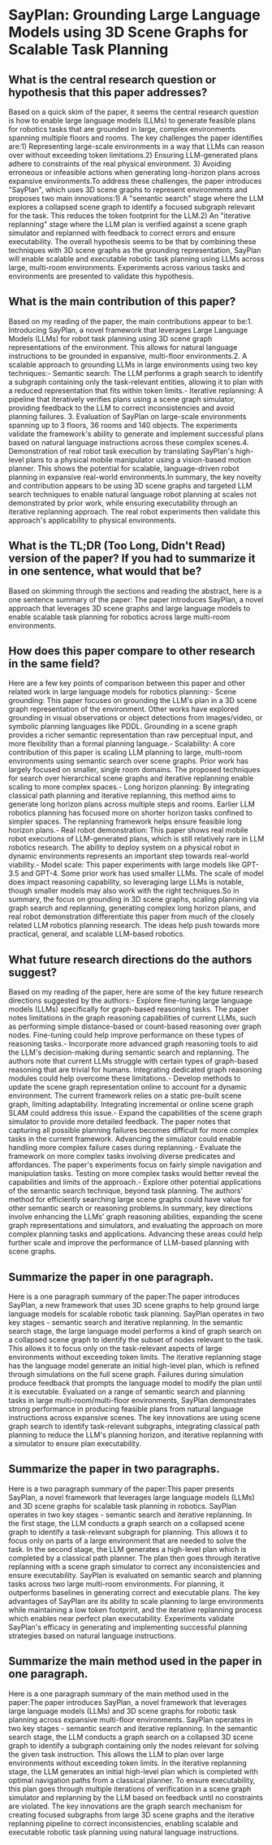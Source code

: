 # SayPlan: Grounding Large Language Models using 3D Scene Graphs for   Scalable Task Planning

## What is the central research question or hypothesis that this paper addresses?

Based on a quick skim of the paper, it seems the central research question is how to enable large language models (LLMs) to generate feasible plans for robotics tasks that are grounded in large, complex environments spanning multiple floors and rooms. The key challenges the paper identifies are:1) Representing large-scale environments in a way that LLMs can reason over without exceeding token limitations.2) Ensuring LLM-generated plans adhere to constraints of the real physical environment. 3) Avoiding erroneous or infeasible actions when generating long-horizon plans across expansive environments.To address these challenges, the paper introduces "SayPlan", which uses 3D scene graphs to represent environments and proposes two main innovations:1) A "semantic search" stage where the LLM explores a collapsed scene graph to identify a focused subgraph relevant for the task. This reduces the token footprint for the LLM.2) An "iterative replanning" stage where the LLM plan is verified against a scene graph simulator and replanned with feedback to correct errors and ensure executability. The overall hypothesis seems to be that by combining these techniques with 3D scene graphs as the grounding representation, SayPlan will enable scalable and executable robotic task planning using LLMs across large, multi-room environments. Experiments across various tasks and environments are presented to validate this hypothesis.


## What is the main contribution of this paper?

Based on my reading of the paper, the main contributions appear to be:1. Introducing SayPlan, a novel framework that leverages Large Language Models (LLMs) for robot task planning using 3D scene graph representations of the environment. This allows for natural language instructions to be grounded in expansive, multi-floor environments.2. A scalable approach to grounding LLMs in large environments using two key techniques:- Semantic search: The LLM performs a graph search to identify a subgraph containing only the task-relevant entities, allowing it to plan with a reduced representation that fits within token limits.- Iterative replanning: A pipeline that iteratively verifies plans using a scene graph simulator, providing feedback to the LLM to correct inconsistencies and avoid planning failures. 3. Evaluation of SayPlan on large-scale environments spanning up to 3 floors, 36 rooms and 140 objects. The experiments validate the framework's ability to generate and implement successful plans based on natural language instructions across these complex scenes.4. Demonstration of real robot task execution by translating SayPlan's high-level plans to a physical mobile manipulator using a vision-based motion planner. This shows the potential for scalable, language-driven robot planning in expansive real-world environments.In summary, the key novelty and contribution appears to be using 3D scene graphs and targeted LLM search techniques to enable natural language robot planning at scales not demonstrated by prior work, while ensuring executability through an iterative replanning approach. The real robot experiments then validate this approach's applicability to physical environments.


## What is the TL;DR (Too Long, Didn't Read) version of the paper? If you had to summarize it in one sentence, what would that be?

Based on skimming through the sections and reading the abstract, here is a one sentence summary of the paper: The paper introduces SayPlan, a novel approach that leverages 3D scene graphs and large language models to enable scalable task planning for robotics across large multi-room environments.


## How does this paper compare to other research in the same field?

Here are a few key points of comparison between this paper and other related work in large language models for robotics planning:- Scene grounding: This paper focuses on grounding the LLM's plan in a 3D scene graph representation of the environment. Other works have explored grounding in visual observations or object detections from images/video, or symbolic planning languages like PDDL. Grounding in a scene graph provides a richer semantic representation than raw perceptual input, and more flexibility than a formal planning language.- Scalability: A core contribution of this paper is scaling LLM planning to large, multi-room environments using semantic search over scene graphs. Prior work has largely focused on smaller, single room domains. The proposed techniques for search over hierarchical scene graphs and iterative replanning enable scaling to more complex spaces.- Long horizon planning: By integrating classical path planning and iterative replanning, this method aims to generate long horizon plans across multiple steps and rooms. Earlier LLM robotics planning has focused more on shorter horizon tasks confined to simpler spaces. The replanning framework helps ensure feasible long horizon plans.- Real robot demonstration: This paper shows real mobile robot executions of LLM-generated plans, which is still relatively rare in LLM robotics research. The ability to deploy system on a physical robot in dynamic environments represents an important step towards real-world viability.- Model scale: This paper experiments with large models like GPT-3.5 and GPT-4. Some prior work has used smaller LLMs. The scale of model does impact reasoning capability, so leveraging large LLMs is notable, though smaller models may also work with the right techniques.So in summary, the focus on grounding in 3D scene graphs, scaling planning via graph search and replanning, generating complex long horizon plans, and real robot demonstration differentiate this paper from much of the closely related LLM robotics planning research. The ideas help push towards more practical, general, and scalable LLM-based robotics.


## What future research directions do the authors suggest?

Based on my reading of the paper, here are some of the key future research directions suggested by the authors:- Explore fine-tuning large language models (LLMs) specifically for graph-based reasoning tasks. The paper notes limitations in the graph reasoning capabilities of current LLMs, such as performing simple distance-based or count-based reasoning over graph nodes. Fine-tuning could help improve performance on these types of reasoning tasks.- Incorporate more advanced graph reasoning tools to aid the LLM's decision-making during semantic search and replanning. The authors note that current LLMs struggle with certain types of graph-based reasoning that are trivial for humans. Integrating dedicated graph reasoning modules could help overcome these limitations.- Develop methods to update the scene graph representation online to account for a dynamic environment. The current framework relies on a static pre-built scene graph, limiting adaptability. Integrating incremental or online scene graph SLAM could address this issue.- Expand the capabilities of the scene graph simulator to provide more detailed feedback. The paper notes that capturing all possible planning failures becomes difficult for more complex tasks in the current framework. Advancing the simulator could enable handling more complex failure cases during replanning.- Evaluate the framework on more complex tasks involving diverse predicates and affordances. The paper's experiments focus on fairly simple navigation and manipulation tasks. Testing on more complex tasks would better reveal the capabilities and limits of the approach.- Explore other potential applications of the semantic search technique, beyond task planning. The authors' method for efficiently searching large scene graphs could have value for other semantic search or reasoning problems.In summary, key directions involve enhancing the LLMs' graph reasoning abilities, expanding the scene graph representations and simulators, and evaluating the approach on more complex planning tasks and applications. Advancing these areas could help further scale and improve the performance of LLM-based planning with scene graphs.


## Summarize the paper in one paragraph.

Here is a one paragraph summary of the paper:The paper introduces SayPlan, a new framework that uses 3D scene graphs to help ground large language models for scalable robotic task planning. SayPlan operates in two key stages - semantic search and iterative replanning. In the semantic search stage, the large language model performs a kind of graph search on a collapsed scene graph to identify the subset of nodes relevant to the task. This allows it to focus only on the task-relevant aspects of large environments without exceeding token limits. The iterative replanning stage has the language model generate an initial high-level plan, which is refined through simulations on the full scene graph. Failures during simulation produce feedback that prompts the language model to modify the plan until it is executable. Evaluated on a range of semantic search and planning tasks in large multi-room/multi-floor environments, SayPlan demonstrates strong performance in producing feasible plans from natural language instructions across expansive scenes. The key innovations are using scene graph search to identify task-relevant subgraphs, integrating classical path planning to reduce the LLM's planning horizon, and iterative replanning with a simulator to ensure plan executability.


## Summarize the paper in two paragraphs.

Here is a two paragraph summary of the paper:This paper presents SayPlan, a novel framework that leverages large language models (LLMs) and 3D scene graphs for scalable task planning in robotics. SayPlan operates in two key stages - semantic search and iterative replanning. In the first stage, the LLM conducts a graph search on a collapsed scene graph to identify a task-relevant subgraph for planning. This allows it to focus only on parts of a large environment that are needed to solve the task. In the second stage, the LLM generates a high-level plan which is completed by a classical path planner. The plan then goes through iterative replanning with a scene graph simulator to correct any inconsistencies and ensure executability. SayPlan is evaluated on semantic search and planning tasks across two large multi-room environments. For planning, it outperforms baselines in generating correct and executable plans. The key advantages of SayPlan are its ability to scale planning to large environments while maintaining a low token footprint, and the iterative replanning process which enables near perfect plan executability. Experiments validate SayPlan's efficacy in generating and implementing successful planning strategies based on natural language instructions.


## Summarize the main method used in the paper in one paragraph.

Here is a one paragraph summary of the main method used in the paper:The paper introduces SayPlan, a novel framework that leverages large language models (LLMs) and 3D scene graphs for robotic task planning across expansive multi-floor environments. SayPlan operates in two key stages - semantic search and iterative replanning. In the semantic search stage, the LLM conducts a graph search on a collapsed 3D scene graph to identify a subgraph containing only the nodes relevant for solving the given task instruction. This allows the LLM to plan over large environments without exceeding token limits. In the iterative replanning stage, the LLM generates an initial high-level plan which is completed with optimal navigation paths from a classical planner. To ensure executability, this plan goes through multiple iterations of verification in a scene graph simulator and replanning by the LLM based on feedback until no constraints are violated. The key innovations are the graph search mechanism for creating focused subgraphs from large 3D scene graphs and the iterative replanning pipeline to correct inconsistencies, enabling scalable and executable robotic task planning using natural language instructions.
